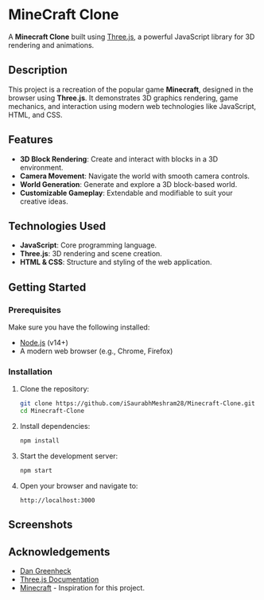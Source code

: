 # MineCraft Clone

A **Minecraft Clone** built using [Three.js](https://threejs.org/), a powerful JavaScript library for 3D rendering and animations.

## Description

This project is a recreation of the popular game **Minecraft**, designed in the browser using **Three.js**. It demonstrates 3D graphics rendering, game mechanics, and interaction using modern web technologies like JavaScript, HTML, and CSS.

## Features

- **3D Block Rendering**: Create and interact with blocks in a 3D environment.
- **Camera Movement**: Navigate the world with smooth camera controls.
- **World Generation**: Generate and explore a 3D block-based world.
- **Customizable Gameplay**: Extendable and modifiable to suit your creative ideas.

## Technologies Used

- **JavaScript**: Core programming language.
- **Three.js**: 3D rendering and scene creation.
- **HTML & CSS**: Structure and styling of the web application.

## Getting Started

### Prerequisites

Make sure you have the following installed:

- [Node.js](https://nodejs.org/) (v14+)
- A modern web browser (e.g., Chrome, Firefox)

### Installation

1. Clone the repository:
   ```bash
   git clone https://github.com/iSaurabhMeshram28/Minecraft-Clone.git
   cd Minecraft-Clone
   ```

2. Install dependencies:
   ```bash
   npm install
   ```

3. Start the development server:
   ```bash
   npm start
   ```

4. Open your browser and navigate to:
   ```
   http://localhost:3000
   ```

## Screenshots

## Acknowledgements

- [Dan Greenheck](https://www.youtube.com/playlist?list=PLtzt35QOXmkKALLv9RzT8oGwN5qwmRjTo)
- [Three.js Documentation](https://threejs.org/docs/)
- [Minecraft](https://www.minecraft.net/) - Inspiration for this project.


